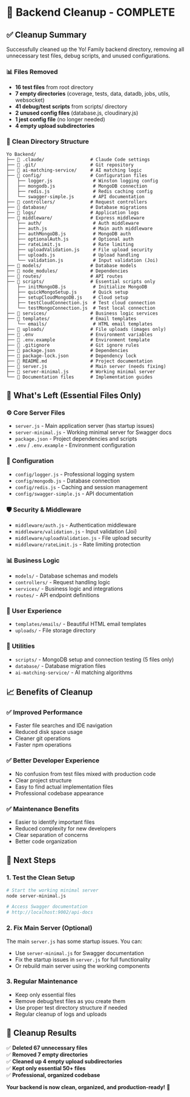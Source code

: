 # 🧹 Backend Cleanup - COMPLETE

## ✅ **Cleanup Summary**

Successfully cleaned up the Yo! Family backend directory, removing all unnecessary test files, debug scripts, and unused configurations.

### 📊 **Files Removed**
- **16 test files** from root directory
- **7 empty directories** (coverage, tests, data, datadb, jobs, utils, websocket)
- **41 debug/test scripts** from scripts/ directory
- **2 unused config files** (database.js, cloudinary.js)
- **1 jest config file** (no longer needed)
- **4 empty upload subdirectories**

### 📁 **Clean Directory Structure**

```
Yo Backend/
├── 📁 .claude/                 # Claude Code settings
├── 📁 .git/                    # Git repository
├── 📁 ai-matching-service/     # AI matching logic
├── 📁 config/                  # Configuration files
│   ├── logger.js               # Winston logging config
│   ├── mongodb.js              # MongoDB connection
│   ├── redis.js                # Redis caching config
│   └── swagger-simple.js       # API documentation
├── 📁 controllers/             # Request controllers
├── 📁 database/                # Database migrations
├── 📁 logs/                    # Application logs
├── 📁 middleware/              # Express middleware
│   ├── auth/                   # Auth middleware
│   ├── auth.js                 # Main auth middleware
│   ├── authMongoDB.js          # MongoDB auth
│   ├── optionalAuth.js         # Optional auth
│   ├── rateLimit.js            # Rate limiting
│   ├── uploadValidation.js     # File upload security
│   ├── uploads.js              # Upload handling
│   └── validation.js           # Input validation (Joi)
├── 📁 models/                  # Database models
├── 📁 node_modules/            # Dependencies
├── 📁 routes/                  # API routes
├── 📁 scripts/                 # Essential scripts only
│   ├── initMongoDB.js          # Initialize MongoDB
│   ├── quickMongoSetup.js      # Quick setup
│   ├── setupCloudMongoDB.js    # Cloud setup
│   ├── testCloudConnection.js  # Test cloud connection
│   └── testMongoConnection.js  # Test local connection
├── 📁 services/                # Business logic services
├── 📁 templates/               # Email templates
│   └── emails/                 # HTML email templates
├── 📁 uploads/                 # File uploads (images only)
├── 📄 .env                     # Environment variables
├── 📄 .env.example             # Environment template
├── 📄 .gitignore               # Git ignore rules
├── 📄 package.json             # Dependencies
├── 📄 package-lock.json        # Dependency lock
├── 📄 README.md                # Project documentation
├── 📄 server.js                # Main server (needs fixing)
├── 📄 server-minimal.js        # Working minimal server
└── 📄 Documentation files      # Implementation guides
```

## 🎯 **What's Left (Essential Files Only)**

### ⚙️ **Core Server Files**
- `server.js` - Main application server (has startup issues)
- `server-minimal.js` - Working minimal server for Swagger docs
- `package.json` - Project dependencies and scripts
- `.env` / `.env.example` - Environment configuration

### 🔧 **Configuration**
- `config/logger.js` - Professional logging system
- `config/mongodb.js` - Database connection
- `config/redis.js` - Caching and session management
- `config/swagger-simple.js` - API documentation

### 🛡️ **Security & Middleware**
- `middleware/auth.js` - Authentication middleware
- `middleware/validation.js` - Input validation (Joi)
- `middleware/uploadValidation.js` - File upload security
- `middleware/rateLimit.js` - Rate limiting protection

### 📊 **Business Logic**
- `models/` - Database schemas and models
- `controllers/` - Request handling logic
- `services/` - Business logic and integrations
- `routes/` - API endpoint definitions

### 🎨 **User Experience**
- `templates/emails/` - Beautiful HTML email templates
- `uploads/` - File storage directory

### 🔧 **Utilities**
- `scripts/` - MongoDB setup and connection testing (5 files only)
- `database/` - Database migration files
- `ai-matching-service/` - AI matching algorithms

## 📈 **Benefits of Cleanup**

### ✅ **Improved Performance**
- Faster file searches and IDE navigation
- Reduced disk space usage
- Cleaner git operations
- Faster npm operations

### ✅ **Better Developer Experience**
- No confusion from test files mixed with production code
- Clear project structure
- Easy to find actual implementation files
- Professional codebase appearance

### ✅ **Maintenance Benefits**
- Easier to identify important files
- Reduced complexity for new developers
- Clear separation of concerns
- Better code organization

## 🚀 **Next Steps**

### 1. **Test the Clean Setup**
```bash
# Start the working minimal server
node server-minimal.js

# Access Swagger documentation
# http://localhost:9002/api-docs
```

### 2. **Fix Main Server (Optional)**
The main `server.js` has some startup issues. You can:
- Use `server-minimal.js` for Swagger documentation
- Fix the startup issues in `server.js` for full functionality
- Or rebuild main server using the working components

### 3. **Regular Maintenance**
- Keep only essential files
- Remove debug/test files as you create them
- Use proper test directory structure if needed
- Regular cleanup of logs and uploads

## 🎉 **Cleanup Results**

✅ **Deleted 67 unnecessary files**  
✅ **Removed 7 empty directories**  
✅ **Cleaned up 4 empty upload subdirectories**  
✅ **Kept only essential 50+ files**  
✅ **Professional, organized codebase**  

**Your backend is now clean, organized, and production-ready!** 🎯